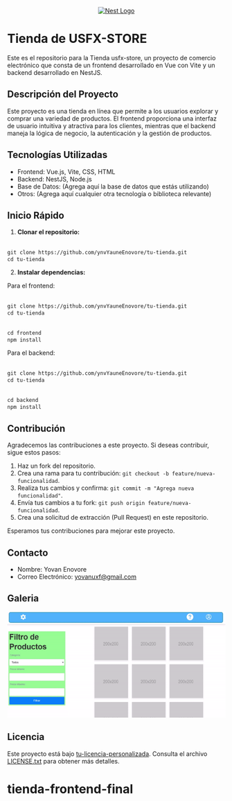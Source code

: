 <p align="center">
  <a href="http://yovanenovore.tech" target="blank"><img src="https://nestjs.com/img/logo-small.svg" width="200" alt="Nest Logo" /></a>
</p>

[circleci-image]: https://img.shields.io/circleci/build/github/nestjs/nest/master?token=abc123def456
[circleci-url]: https://circleci.com/gh/nestjs/nest

# Tienda de USFX-STORE

Este es el repositorio para la Tienda usfx-store, un proyecto de comercio electrónico que consta de un frontend desarrollado en Vue con Vite y un backend desarrollado en NestJS.

## Descripción del Proyecto

Este proyecto es una tienda en línea que permite a los usuarios explorar y comprar una variedad de productos. El frontend proporciona una interfaz de usuario intuitiva y atractiva para los clientes, mientras que el backend maneja la lógica de negocio, la autenticación y la gestión de productos.

## Tecnologías Utilizadas

- Frontend: Vue.js, Vite, CSS, HTML
- Backend: NestJS, Node.js
- Base de Datos: (Agrega aquí la base de datos que estás utilizando)
- Otros: (Agrega aquí cualquier otra tecnología o biblioteca relevante)

## Inicio Rápido

1. **Clonar el repositorio:**

<pre><code>
git clone https://github.com/ynvYauneEnovore/tu-tienda.git
cd tu-tienda
</code></pre>

2. **Instalar dependencias:**

Para el frontend:

<pre><code>
git clone https://github.com/ynvYauneEnovore/tu-tienda.git
cd tu-tienda
</code></pre>

<pre><code>
cd frontend
npm install
</code></pre>

Para el backend:

<pre><code>
git clone https://github.com/ynvYauneEnovore/tu-tienda.git
cd tu-tienda
</code></pre>

<pre><code>
cd backend
npm install
</code></pre>


## Contribución

Agradecemos las contribuciones a este proyecto. Si deseas contribuir, sigue estos pasos:

1. Haz un fork del repositorio.
2. Crea una rama para tu contribución: `git checkout -b feature/nueva-funcionalidad`.
3. Realiza tus cambios y confirma: `git commit -m "Agrega nueva funcionalidad"`.
4. Envía tus cambios a tu fork: `git push origin feature/nueva-funcionalidad`.
5. Crea una solicitud de extracción (Pull Request) en este repositorio.

Esperamos tus contribuciones para mejorar este proyecto.


## Contacto

- Nombre: Yovan Enovore
- Correo Electrónico: [yovanuxf@gmail.com](mailto:yovanuxf@gmail.com)

## Galeria
![Logo-docker](https://raw.githubusercontent.com/ynvYauneEnovore/b-usfx-store/main/src/assets/gif/1.gif)

## Licencia

Este proyecto está bajo [tu-licencia-personalizada](LICENSE.txt). Consulta el archivo [LICENSE.txt](LICENSE.txt) para obtener más detalles.
# tienda-frontend-final
